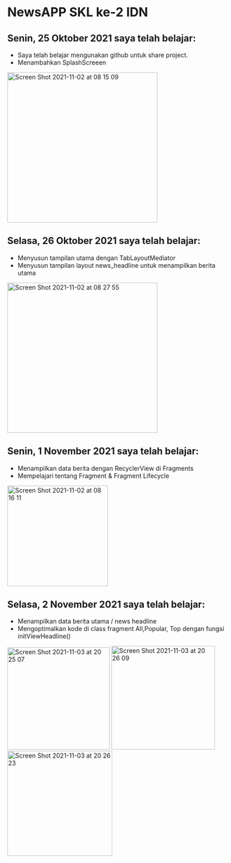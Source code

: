 # NewsAPP SKL ke-2 IDN

##  Senin, 25 Oktober 2021 saya telah belajar:
* Saya telah belajar  mengunakan github untuk share project. 
* Menambahkan SplashScreeen
<img width="342" alt="Screen Shot 2021-11-02 at 08 15 09" src="https://user-images.githubusercontent.com/68719137/139771349-ebb65884-0234-4e72-a715-ff4b456c0980.png">


##  Selasa, 26 Oktober 2021 saya telah belajar:
* Menyusun tampilan utama dengan TabLayoutMediator
* Menyusun tampilan layout news_headline untuk menampilkan berita utama
<img width="342" alt="Screen Shot 2021-11-02 at 08 27 55" src="https://user-images.githubusercontent.com/68719137/139772132-dd72e138-6c72-4e18-b50a-39dc6750391e.png">





##  Senin, 1 November 2021  saya telah belajar:
* Menampilkan data berita dengan RecyclerView di Fragments
* Mempelajari tentang Fragment & Fragment Lifecycle
<img width="229" alt="Screen Shot 2021-11-02 at 08 16 11" src="https://user-images.githubusercontent.com/68719137/139771376-f7ed9b02-364b-4875-bacf-eb06553021ce.png">

##  Selasa, 2 November 2021  saya telah belajar:
* Menampilkan data berita utama / news headline
* Mengoptimalkan kode di class fragment All,Popular, Top dengan fungsi initViewHeadline()
<img width="233" alt="Screen Shot 2021-11-03 at 20 25 07" src="https://user-images.githubusercontent.com/68719137/140068181-4ea3c09f-3eb8-492c-81b1-3c958c06ecf3.png">
<img width="236" alt="Screen Shot 2021-11-03 at 20 26 09" src="https://user-images.githubusercontent.com/68719137/140068368-148d07e5-69b6-434c-99f0-ed066d80edc4.png">
<img width="239" alt="Screen Shot 2021-11-03 at 20 26 23" src="https://user-images.githubusercontent.com/68719137/140068407-533e9d23-d7fe-48ef-bc47-671d49ef7320.png">
